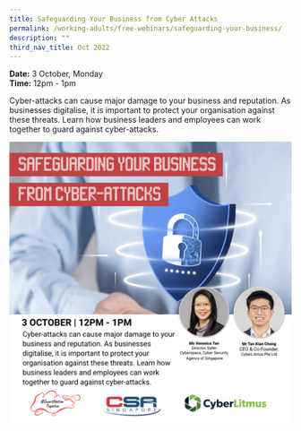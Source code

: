 ```yaml
---
title: Safeguarding Your Business from Cyber Attacks
permalink: /working-adults/free-webinars/safeguarding-your-business/
description: ""
third_nav_title: Oct 2022
---
```

**Date:** 3 October, Monday
<br> **Time:** 12pm - 1pm

Cyber-attacks can cause major damage to your business and reputation. As businesses digitalise, it is important to protect your organisation against these threats. Learn how business leaders and employees can work together to guard against cyber-attacks.

![Free webinar on safeguarding your business from cyber attacks for working adults](/images/oct%202022/wa_3%20oct_new.jpeg)
